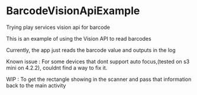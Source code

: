# BarcodeVisionApiExample
Trying play services vision api for barcode

This is an example of using the Vision API to read barcodes

Currently, the app just reads the barcode value and outputs in the log

Known issue : For some devices that dont support auto focus,(tested on s3 mini on 4.2.2), couldnt find a way to fix it.

WIP : To get the rectangle showing in the scanner and pass that information back to the main activity
